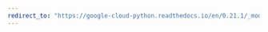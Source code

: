 ```yaml
---
redirect_to: "https://google-cloud-python.readthedocs.io/en/0.21.1/_modules/google/cloud/language/syntax.html"
---
```

